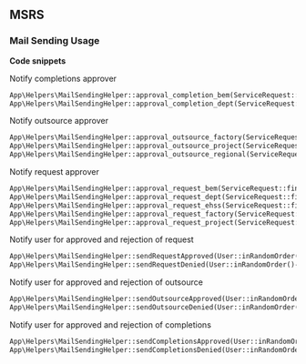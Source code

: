 ## MSRS

### Mail Sending Usage
**Code snippets**

Notify completions approver
```php
App\Helpers\MailSendingHelper::approval_completion_bem(ServiceRequest::find(5));
App\Helpers\MailSendingHelper::approval_completion_dept(ServiceRequest::find(5));
```

Notify outsource approver
```php
App\Helpers\MailSendingHelper::approval_outsource_factory(ServiceRequest::find(5));
App\Helpers\MailSendingHelper::approval_outsource_project(ServiceRequest::find(5));
App\Helpers\MailSendingHelper::approval_outsource_regional(ServiceRequest::find(5));
```

Notify request approver
```php
App\Helpers\MailSendingHelper::approval_request_bem(ServiceRequest::find(5));
App\Helpers\MailSendingHelper::approval_request_dept(ServiceRequest::find(5));
App\Helpers\MailSendingHelper::approval_request_ehss(ServiceRequest::find(5));
App\Helpers\MailSendingHelper::approval_request_factory(ServiceRequest::find(5));
App\Helpers\MailSendingHelper::approval_request_project(ServiceRequest::find(5));
```


Notify user for approved and rejection of request
```php
App\Helpers\MailSendingHelper::sendRequestApproved(User::inRandomOrder()->first(),ServiceRequest::find(5));
App\Helpers\MailSendingHelper::sendRequestDenied(User::inRandomOrder()->first(),ServiceRequest::find(5));
```

Notify user for approved and rejection of outsource
```php
App\Helpers\MailSendingHelper::sendOutsourceApproved(User::inRandomOrder()->first(),ServiceRequest::find(5));
App\Helpers\MailSendingHelper::sendOutsourceDenied(User::inRandomOrder()->first(),ServiceRequest::find(5));
```

Notify user for approved and rejection of completions
```php
App\Helpers\MailSendingHelper::sendCompletionsApproved(User::inRandomOrder()->first(),ServiceRequest::find(5));
App\Helpers\MailSendingHelper::sendCompletionsDenied(User::inRandomOrder()->first(),ServiceRequest::find(5));
```
